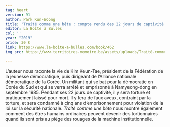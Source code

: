 ```yaml
---
tag: heart
version: 91
author: Park Kun-Woong
title: 'Traité comme une bête : compte rendu des 22 jours de captivité de Kim Keun-Tae'
editor: La Boîte à Bulles
col: ''
year: "2019"
price: 30 €
link: https://www.la-boite-a-bulles.com/book/462
img_src: https://www.territoires-memoire.be/assets/uploads/Traité-comme-une-bête.jpg

---
```

L’auteur nous raconte la vie de Kim Keun-Tae, président de la Fédération de la jeunesse démocratique, puis dirigeant de l’Alliance nationale démocratique de la Corée. Un militant qui se bat pour la démocratie en Corée du Sud et qui se verra arrêté et emprisonné à Namyeong-dong en septembre 1985. Pendant ses 22 jours de captivité, il y sera torturé et pratiquement laissé pour mort. Il y fera de faux aveux, contraint par la torture, et sera condamné à cinq ans d’emprisonnement pour violation de la loi sur la sécurité nationale. _Traité comme une bête_ nous montre également comment des êtres humains ordinaires peuvent devenir des tortionnaires quand ils sont pris au piège des rouages de la machine institutionnelle.